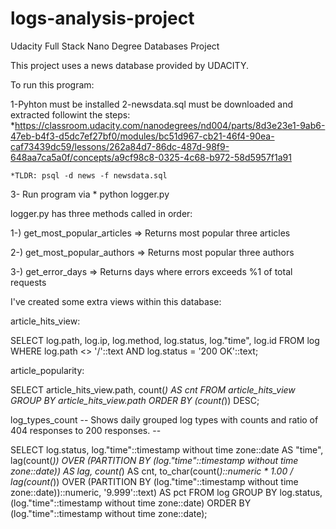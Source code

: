 # logs-analysis-project
Udacity Full Stack Nano Degree Databases Project

This project uses a news database provided by UDACITY.

To run this program:

  1-Pyhton must be installed
  2-newsdata.sql must be downloaded and extracted followint the steps:
    *https://classroom.udacity.com/nanodegrees/nd004/parts/8d3e23e1-9ab6-47eb-b4f3-d5dc7ef27bf0/modules/bc51d967-cb21-46f4-90ea-caf73439dc59/lessons/262a84d7-86dc-487d-98f9-648aa7ca5a0f/concepts/a9cf98c8-0325-4c68-b972-58d5957f1a91

    *TLDR: psql -d news -f newsdata.sql
  
  3- Run program via 
    * python logger.py

logger.py has three methods called in order:

1-) get_most_popular_articles => Returns most popular three articles

2-) get_most_popular_authors => Returns most popular three authors

3-) get_error_days => Returns days where errors exceeds %1 of total requests

I've created some extra views within this database:

 article_hits_view:

 SELECT log.path,
    log.ip,
    log.method,
    log.status,
    log."time",
    log.id
   FROM log
  WHERE log.path <> '/'::text AND log.status = '200 OK'::text;

 article_popularity:

 SELECT article_hits_view.path,
    count(*) AS cnt
   FROM article_hits_view
  GROUP BY article_hits_view.path
  ORDER BY (count(*)) DESC;

  log_types_count -- Shows daily grouped log types with counts and ratio of 404 responses to 200 responses. --

  SELECT log.status,
    log."time"::timestamp without time zone::date AS "time",
    lag(count(*)) OVER (PARTITION BY (log."time"::timestamp without time zone::date)) AS lag,
    count(*) AS cnt,
    to_char(count(*)::numeric * 1.00 / lag(count(*)) OVER (PARTITION BY (log."time"::timestamp without time zone::date))::numeric, '9.999'::text) AS pct
   FROM log
  GROUP BY log.status, (log."time"::timestamp without time zone::date)
  ORDER BY (log."time"::timestamp without time zone::date);


